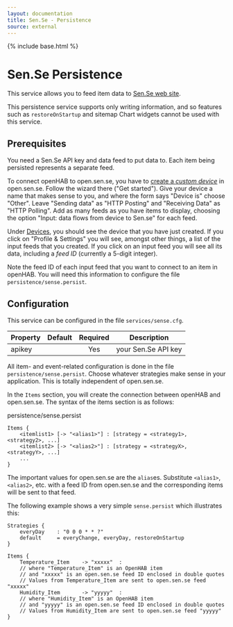 ```yaml
---
layout: documentation
title: Sen.Se - Persistence
source: external
---
```

<!-- Attention authors: Do not edit directly. Please add your changes to the appropriate source repository -->

{% include base.html %}

# Sen.Se Persistence

This service allows you to feed item data to [Sen.Se web site](http://open.sen.se).

This persistence service supports only writing information, and so features such as `restoreOnStartup` and sitemap Chart widgets cannot be used with this service.

## Prerequisites

You need a Sen.Se API key and data feed to put data to. Each item being persisted represents a separate feed.

To connect openHAB to open.sen.se, you have to [create a _custom device_](http://open.sen.se/devices/add/custom/#navbar) in open.sen.se. Follow the wizard there ("Get started"). Give your device a name that makes sense to you, and where the form says "Device is" choose "Other". Leave "Sending data" as "HTTP Posting" and "Receiving Data" as "HTTP Polling". Add as many feeds as you have items to display, choosing the option "Input: data flows from device to Sen.se" for each feed.

Under [Devices](http://open.sen.se/devices/), you should see the device that you have just created. If you click on "Profile & Settings" you will see, amongst other things, a list of the input feeds that you created. If you click on an input feed you will see all its data, including a _feed ID_ (currently a 5-digit integer).

Note the feed ID of each input feed that you want to connect to an item in openHAB.  You will need this information to configure the file `persistence/sense.persist`.

## Configuration

This service can be configured in the file `services/sense.cfg`.

| Property | Default | Required | Description |
|----------|---------|:--------:|-------------|
| apikey   |         |   Yes    | your Sen.Se API key |

All item- and event-related configuration is done in the file `persistence/sense.persist`.  Choose whatever strategies make sense in your application. This is totally independent of open.sen.se.

In the `Items` section, you will create the connection between openHAB and open.sen.se. The syntax of the items section is as follows:

persistence/sense.persist

```
Items {
    <itemlist1> [-> "<alias1>"] : [strategy = <strategy1>, <strategy2>, ...]
    <itemlist2> [-> "<alias2>"] : [strategy = <strategyX>, <strategyY>, ...]
    ...
}
```

The important values for open.sen.se are the `alias`es. Substitute `<alias1>`, `<alias2>`, etc. with a feed ID from open.sen.se and the corresponding items will be sent to that feed.

The following example shows a very simple `sense.persist` which illustrates this:

```
Strategies {
	everyDay	: "0 0 0 * * ?"
	default		= everyChange, everyDay, restoreOnStartup
}

Items {
	Temperature_Item	-> "xxxxx"	:
	// where "Temperature_Item" is an OpenHAB item
	// and "xxxxx" is an open.sen.se feed ID enclosed in double quotes
	// Values from Temperature_Item are sent to open.sen.se feed "xxxxx"
	Humidity_Item		-> "yyyyy"	:
	// where "Humidity_Item" is an OpenHAB item
	// and "yyyyy" is an open.sen.se feed ID enclosed in double quotes
	// Values from Humidity_Item are sent to open.sen.se feed "yyyyy"
}
```

